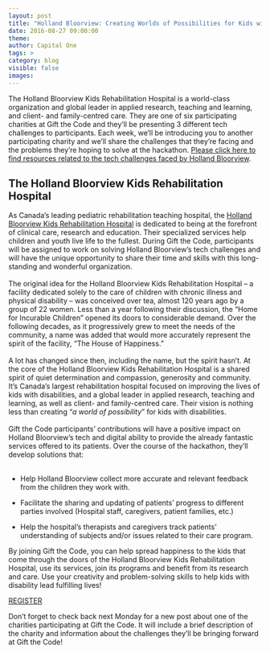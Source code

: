 ```yaml
---
layout: post
title: "Holland Bloorview: Creating Worlds of Possibilities for Kids with Disabilities"
date: 2016-08-27 09:00:00
theme:
author: Capital One
tags: >
category: blog
visible: false
images:
---
```

The Holland Bloorview Kids Rehabilitation Hospital is a world-class organization and global leader in applied research, teaching and learning, and client- and family-centred care. 
They are one of six participating charities at Gift the Code and they’ll be presenting 3 different tech challenges to participants. Each week, we’ll be introducing you to another 
participating charity and we’ll share the challenges that they’re facing and the problems they’re hoping to solve at the hackathon. 
[Please click here to find resources related to the tech challenges faced by Holland Bloorview](/holland-bloorview/).

<h2 class="center">The Holland Bloorview Kids Rehabilitation Hospital</h2>

As Canada’s leading pediatric rehabilitation teaching hospital, the [Holland Bloorview Kids Rehabilitation Hospital](http://www.hollandbloorview.ca/) is dedicated to being at the forefront of clinical care, research and education. 
Their specialized services help children and youth live life to the fullest. During Gift the Code, participants will be assigned to work on solving Holland Bloorview’s tech challenges and 
will have the unique opportunity to share their time and skills with this long-standing and wonderful organization.
<br />
<br />
The original idea for the Holland Bloorview Kids Rehabilitation Hospital – a facility dedicated solely to the care of children with chronic illness and physical disability – was conceived over tea, 
almost 120 years ago by a group of 22 women. Less than a year following their discussion, the “Home for Incurable Children” opened its doors to considerable demand. Over the following decades, 
as it progressively grew to meet the needs of the community, a name was added that would more accurately represent the spirit of the facility, “The House of Happiness.”
<br />
<br />
A lot has changed since then, including the name, but the spirit hasn’t. At the core of the Holland Bloorview Kids Rehabilitation Hospital is a shared spirit of quiet determination and compassion, 
generosity and community. It’s Canada’s largest rehabilitation hospital focused on improving the lives of kids with disabilities, and a global leader in applied research, teaching and learning, as 
well as client- and family-centred care. Their vision is nothing less than creating “_a world of possibility_” for kids with disabilities. 
<br />
<br />
Gift the Code participants’ contributions will have a positive impact on Holland Bloorview’s tech and digital ability to provide the already fantastic services offered to its patients. 
Over the course of the hackathon, they’ll develop solutions that:
<br />
<br />

- Help Holland Bloorview collect more accurate and relevant feedback from the children they work with.

- Facilitate the sharing and updating of patients’ progress to different parties involved (Hospital staff, caregivers, patient families, etc.) 

- Help the hospital’s therapists and caregivers track patients’ understanding of subjects and/or issues related to their care program. 

By joining Gift the Code, you can help spread happiness to the kids that come through the doors of the Holland Bloorview Kids Rehabilitation Hospital, use its services, join its programs and 
benefit from its research and care. Use your creativity and problem-solving skills to help kids with disability lead fulfilling lives! 
<br />

<div class="center link"><a href="https://www.hackworks.com/giftthecode" class="register-now">REGISTER</a></div>

Don’t forget to check back next Monday for a new post about one of the charities participating at Gift the Code. It will include a brief description of the charity and information about the 
challenges they’ll be bringing forward at Gift the Code!
